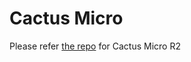 # Cactus Micro


Please refer [the repo](https://github.com/AprilBrother/cactus-micro-r2) for Cactus Micro R2

